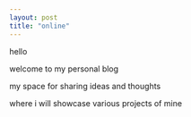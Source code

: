 ```yaml
---
layout: post
title: "online"
---
```


hello

welcome to my personal blog

my space for sharing ideas and thoughts

where i will showcase various projects of mine
